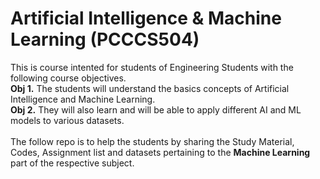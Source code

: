 # Artificial Intelligence & Machine Learning (PCCCS504)
This is course intented for students of Engineering Students with the following course objectives.<br />
**Obj 1.** The students will understand the basics concepts of Artificial Intelligence and Machine Learning.<br />
**Obj 2.** They will also learn and will be able to apply different AI and ML models to various datasets.<br />
<br />
The follow repo is to help the students by sharing the Study Material, Codes, Assignment list and datasets pertaining to the **Machine Learning** part of the respective subject.
